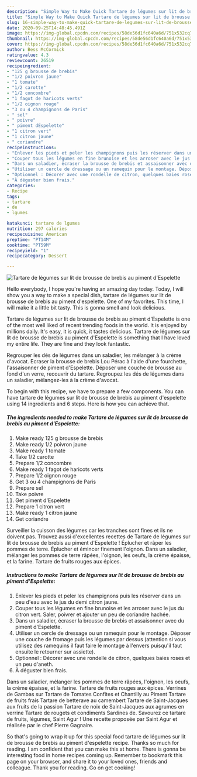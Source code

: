 ```yaml
---
description: "Simple Way to Make Quick Tartare de légumes sur lit de brousse de brebis au piment d&amp;#39;Espelette"
title: "Simple Way to Make Quick Tartare de légumes sur lit de brousse de brebis au piment d&amp;#39;Espelette"
slug: 16-simple-way-to-make-quick-tartare-de-legumes-sur-lit-de-brousse-de-brebis-au-piment-d-and-39-espelette
date: 2020-09-25T14:48:45.491Z
image: https://img-global.cpcdn.com/recipes/58de56d1fc640a6d/751x532cq70/tartare-de-legumes-sur-lit-de-brousse-de-brebis-au-piment-despelette-photo-principale-de-la-recette.jpg
thumbnail: https://img-global.cpcdn.com/recipes/58de56d1fc640a6d/751x532cq70/tartare-de-legumes-sur-lit-de-brousse-de-brebis-au-piment-despelette-photo-principale-de-la-recette.jpg
cover: https://img-global.cpcdn.com/recipes/58de56d1fc640a6d/751x532cq70/tartare-de-legumes-sur-lit-de-brousse-de-brebis-au-piment-despelette-photo-principale-de-la-recette.jpg
author: Bess McCormick
ratingvalue: 4.3
reviewcount: 26519
recipeingredient:
- "125 g brousse de brebis"
- "1/2 poivron jaune"
- "1 tomate"
- "1/2 carotte"
- "1/2 concombre"
- "1 fagot de haricots verts"
- "1/2 oignon rouge"
- "3 ou 4 champignons de Paris"
- " sel"
- " poivre"
- " piment dEspelette"
- "1 citron vert"
- "1 citron jaune"
- " coriandre"
recipeinstructions:
- "Enlever les pieds et peler les champignons puis les réserver dans un peu d&#39;eau avec le jus du demi citron jaune."
- "Couper tous les légumes en fine brunoise et les arroser avec le jus du citron vert. Saler, poivrer et ajouter un peu de coriandre hachée."
- "Dans un saladier, écraser la brousse de brebis et assaisonner avec du piment d&#39;Espelette."
- "Utiliser un cercle de dressage ou un ramequin pour le montage. Déposer une couche de fromage puis les légumes par dessus (attention si vous utilisez des ramequins il faut faire le montage à l&#39;envers puisqu&#39;il faut ensuite le retourner sur assiette)."
- "Optionnel : Décorer avec une rondelle de citron, quelques baies roses et un peu d&#39;aneth."
- "À déguster bien frais."
categories:
- Recipe
tags:
- tartare
- de
- lgumes

katakunci: tartare de lgumes 
nutrition: 297 calories
recipecuisine: American
preptime: "PT14M"
cooktime: "PT59M"
recipeyield: "1"
recipecategory: Dessert

---
```



![Tartare de légumes sur lit de brousse de brebis au piment d&#39;Espelette](https://img-global.cpcdn.com/recipes/58de56d1fc640a6d/751x532cq70/tartare-de-legumes-sur-lit-de-brousse-de-brebis-au-piment-despelette-photo-principale-de-la-recette.jpg)

Hello everybody, I hope you're having an amazing day today. Today, I will show you a way to make a special dish, tartare de légumes sur lit de brousse de brebis au piment d&#39;espelette. One of my favorites. This time, I will make it a little bit tasty. This is gonna smell and look delicious.

Tartare de légumes sur lit de brousse de brebis au piment d&#39;Espelette is one of the most well liked of recent trending foods in the world. It is enjoyed by millions daily. It's easy, it is quick, it tastes delicious. Tartare de légumes sur lit de brousse de brebis au piment d&#39;Espelette is something that I have loved my entire life. They are fine and they look fantastic.

Regrouper les dés de légumes dans un saladier, les mélanger à la crème d&#39;avocat. Ecraser la brousse de brebis Lou Pérac à l&#39;aide d&#39;une fourchette, l&#39;assaisonner de piment d&#39;Espelette. Déposer une couche de brousse au fond d&#39;un verre, recouvrir du tartare. Regroupez les dés de légumes dans un saladier, mélangez-les à la crème d&#39;avocat.


To begin with this recipe, we have to prepare a few components. You can have tartare de légumes sur lit de brousse de brebis au piment d&#39;espelette using 14 ingredients and 6 steps. Here is how you can achieve that.

<!--inarticleads1-->

##### The ingredients needed to make Tartare de légumes sur lit de brousse de brebis au piment d&#39;Espelette:

1. Make ready 125 g brousse de brebis
1. Make ready 1/2 poivron jaune
1. Make ready 1 tomate
1. Take 1/2 carotte
1. Prepare 1/2 concombre
1. Make ready 1 fagot de haricots verts
1. Prepare 1/2 oignon rouge
1. Get 3 ou 4 champignons de Paris
1. Prepare  sel
1. Take  poivre
1. Get  piment d&#39;Espelette
1. Prepare 1 citron vert
1. Make ready 1 citron jaune
1. Get  coriandre


Surveiller la cuisson des légumes car les tranches sont fines et ils ne doivent pas. Trouvez aussi d&#39;excellentes recettes de Tartare de légumes sur lit de brousse de brebis au piment d&#39;Espelette ! Éplucher et râper les pommes de terre. Éplucher et émincer finement l&#39;oignon. Dans un saladier, mélanger les pommes de terre râpées, l&#39;oignon, les oeufs, la crème épaisse, et la farine. Tartare de fruits rouges aux épices. 

<!--inarticleads2-->

##### Instructions to make Tartare de légumes sur lit de brousse de brebis au piment d&#39;Espelette:

1. Enlever les pieds et peler les champignons puis les réserver dans un peu d&#39;eau avec le jus du demi citron jaune.
1. Couper tous les légumes en fine brunoise et les arroser avec le jus du citron vert. Saler, poivrer et ajouter un peu de coriandre hachée.
1. Dans un saladier, écraser la brousse de brebis et assaisonner avec du piment d&#39;Espelette.
1. Utiliser un cercle de dressage ou un ramequin pour le montage. Déposer une couche de fromage puis les légumes par dessus (attention si vous utilisez des ramequins il faut faire le montage à l&#39;envers puisqu&#39;il faut ensuite le retourner sur assiette).
1. Optionnel : Décorer avec une rondelle de citron, quelques baies roses et un peu d&#39;aneth.
1. À déguster bien frais.


Dans un saladier, mélanger les pommes de terre râpées, l&#39;oignon, les oeufs, la crème épaisse, et la farine. Tartare de fruits rouges aux épices. Verrines de Gambas sur Tartare de Tomates Confites et Chantilly au Piment Tartare de fruits frais Tartare de betterave au camembert Tartare de Saint-Jacques aux fruits de la passion Tartare de noix de Saint-Jacques aux agrumes en verrine Tartare de rougets et condiments Sardines de. Savourez ce tartare de fruits, légumes, Saint Agur ! Une recette proposée par Saint Agur et réalisée par le chef Pierre Gagnaire. 

So that's going to wrap it up for this special food tartare de légumes sur lit de brousse de brebis au piment d&#39;espelette recipe. Thanks so much for reading. I am confident that you can make this at home. There is gonna be interesting food in home recipes coming up. Remember to bookmark this page on your browser, and share it to your loved ones, friends and colleague. Thank you for reading. Go on get cooking!
